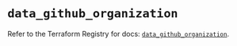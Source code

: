 # `data_github_organization`

Refer to the Terraform Registry for docs: [`data_github_organization`](https://registry.terraform.io/providers/integrations/github/6.3.0/docs/data-sources/organization).
